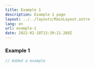 ```yaml
---
title: Example 1
description: Example 1 page
layout: ../../layouts/MainLayout.astro
lang: en
url: example-1
date: 2022-02-18T13:39:21.289Z
---
```

### Example 1

```javascript
// Added a example
```